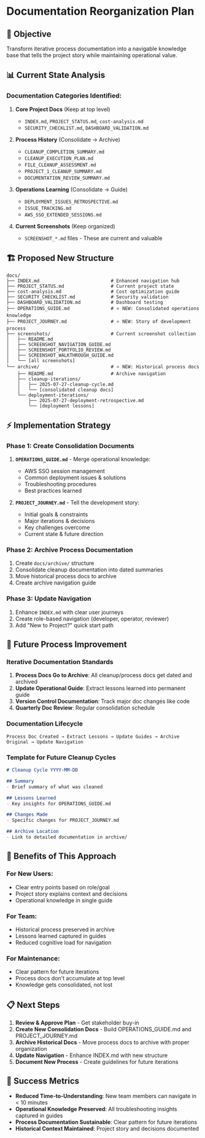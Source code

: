 # Documentation Reorganization Plan

## 🎯 **Objective**
Transform iterative process documentation into a navigable knowledge base that tells the project story while maintaining operational value.

## 📊 **Current State Analysis**

### **Documentation Categories Identified:**
1. **Core Project Docs** (Keep at top level)
   - `INDEX.md`, `PROJECT_STATUS.md`, `cost-analysis.md`
   - `SECURITY_CHECKLIST.md`, `DASHBOARD_VALIDATION.md`

2. **Process History** (Consolidate → Archive)
   - `CLEANUP_COMPLETION_SUMMARY.md`
   - `CLEANUP_EXECUTION_PLAN.md`
   - `FILE_CLEANUP_ASSESSMENT.md`
   - `PROJECT_1_CLEANUP_SUMMARY.md`
   - `DOCUMENTATION_REVIEW_SUMMARY.md`

3. **Operations Learning** (Consolidate → Guide)
   - `DEPLOYMENT_ISSUES_RETROSPECTIVE.md`
   - `ISSUE_TRACKING.md`
   - `AWS_SSO_EXTENDED_SESSIONS.md`

4. **Current Screenshots** (Keep organized)
   - `SCREENSHOT_*.md` files - These are current and valuable

## 🏗️ **Proposed New Structure**

```
docs/
├── INDEX.md                          # Enhanced navigation hub
├── PROJECT_STATUS.md                 # Current project state
├── cost-analysis.md                  # Cost optimization guide
├── SECURITY_CHECKLIST.md             # Security validation
├── DASHBOARD_VALIDATION.md           # Dashboard testing
├── OPERATIONS_GUIDE.md               # ⭐ NEW: Consolidated operations knowledge
├── PROJECT_JOURNEY.md                # ⭐ NEW: Story of development process
├── screenshots/                      # Current screenshot collection
│   ├── README.md
│   ├── SCREENSHOT_NAVIGATION_GUIDE.md
│   ├── SCREENSHOT_PORTFOLIO_REVIEW.md
│   ├── SCREENSHOT_WALKTHROUGH_GUIDE.md
│   └── [all screenshots]
└── archive/                          # ⭐ NEW: Historical process docs
    ├── README.md                     # Archive navigation
    ├── cleanup-iterations/
    │   ├── 2025-07-27-cleanup-cycle.md
    │   └── [consolidated cleanup docs]
    └── deployment-iterations/
        ├── 2025-07-27-deployment-retrospective.md
        └── [deployment lessons]
```

## ⚡ **Implementation Strategy**

### **Phase 1: Create Consolidation Documents**
1. **`OPERATIONS_GUIDE.md`** - Merge operational knowledge:
   - AWS SSO session management
   - Common deployment issues & solutions
   - Troubleshooting procedures
   - Best practices learned

2. **`PROJECT_JOURNEY.md`** - Tell the development story:
   - Initial goals & constraints
   - Major iterations & decisions
   - Key challenges overcome
   - Current state & future direction

### **Phase 2: Archive Process Documentation**
1. Create `docs/archive/` structure
2. Consolidate cleanup documentation into dated summaries
3. Move historical process docs to archive
4. Create archive navigation guide

### **Phase 3: Update Navigation**
1. Enhance `INDEX.md` with clear user journeys
2. Create role-based navigation (developer, operator, reviewer)
3. Add "New to Project?" quick start path

## 🔄 **Future Process Improvement**

### **Iterative Documentation Standards**
1. **Process Docs Go to Archive**: All cleanup/process docs get dated and archived
2. **Update Operational Guide**: Extract lessons learned into permanent guide
3. **Version Control Documentation**: Track major doc changes like code
4. **Quarterly Doc Review**: Regular consolidation schedule

### **Documentation Lifecycle**
```
Process Doc Created → Extract Lessons → Update Guides → Archive Original → Update Navigation
```

### **Template for Future Cleanup Cycles**
```markdown
# Cleanup Cycle YYYY-MM-DD

## Summary
- Brief summary of what was cleaned

## Lessons Learned
- Key insights for OPERATIONS_GUIDE.md

## Changes Made
- Specific changes for PROJECT_JOURNEY.md

## Archive Location
- Link to detailed documentation in archive/
```

## 🎯 **Benefits of This Approach**

### **For New Users:**
- Clear entry points based on role/goal
- Project story explains context and decisions
- Operational knowledge in single guide

### **For Team:**
- Historical process preserved in archive
- Lessons learned captured in guides
- Reduced cognitive load for navigation

### **For Maintenance:**
- Clear pattern for future iterations
- Process docs don't accumulate at top level
- Knowledge gets consolidated, not lost

## 📋 **Next Steps**

1. **Review & Approve Plan** - Get stakeholder buy-in
2. **Create New Consolidation Docs** - Build OPERATIONS_GUIDE.md and PROJECT_JOURNEY.md
3. **Archive Historical Docs** - Move process docs to archive with proper organization
4. **Update Navigation** - Enhance INDEX.md with new structure
5. **Document New Process** - Create guidelines for future iterations

## 🚀 **Success Metrics**

- **Reduced Time-to-Understanding**: New team members can navigate in < 10 minutes
- **Operational Knowledge Preserved**: All troubleshooting insights captured in guides
- **Process Documentation Sustainable**: Clear pattern for future iterations
- **Historical Context Maintained**: Project story and decisions documented
